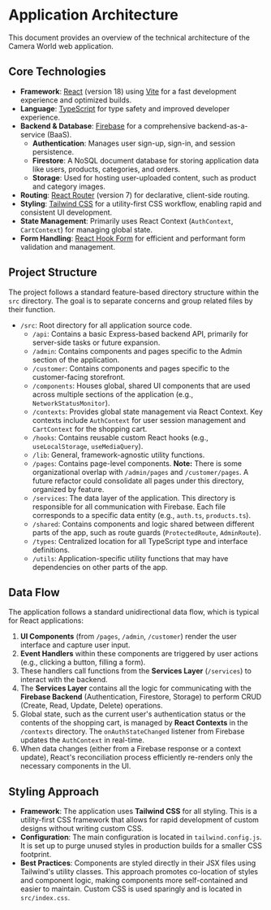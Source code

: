 # Application Architecture

This document provides an overview of the technical architecture of the Camera World web application.

## Core Technologies

- **Framework**: [React](https://reactjs.org/) (version 18) using [Vite](https://vitejs.dev/) for a fast development experience and optimized builds.
- **Language**: [TypeScript](https://www.typescriptlang.org/) for type safety and improved developer experience.
- **Backend & Database**: [Firebase](https://firebase.google.com/) for a comprehensive backend-as-a-service (BaaS).
    - **Authentication**: Manages user sign-up, sign-in, and session persistence.
    - **Firestore**: A NoSQL document database for storing application data like users, products, categories, and orders.
    - **Storage**: Used for hosting user-uploaded content, such as product and category images.
- **Routing**: [React Router](https://reactrouter.com/) (version 7) for declarative, client-side routing.
- **Styling**: [Tailwind CSS](https://tailwindcss.com/) for a utility-first CSS workflow, enabling rapid and consistent UI development.
- **State Management**: Primarily uses React Context (`AuthContext`, `CartContext`) for managing global state.
- **Form Handling**: [React Hook Form](https://react-hook-form.com/) for efficient and performant form validation and management.

## Project Structure

The project follows a standard feature-based directory structure within the `src` directory. The goal is to separate concerns and group related files by their function.

-   `/src`: Root directory for all application source code.
    -   `/api`: Contains a basic Express-based backend API, primarily for server-side tasks or future expansion.
    -   `/admin`: Contains components and pages specific to the Admin section of the application.
    -   `/customer`: Contains components and pages specific to the customer-facing storefront.
    -   `/components`: Houses global, shared UI components that are used across multiple sections of the application (e.g., `NetworkStatusMonitor`).
    -   `/contexts`: Provides global state management via React Context. Key contexts include `AuthContext` for user session management and `CartContext` for the shopping cart.
    -   `/hooks`: Contains reusable custom React hooks (e.g., `useLocalStorage`, `useMediaQuery`).
    -   `/lib`: General, framework-agnostic utility functions.
    -   `/pages`: Contains page-level components. **Note:** There is some organizational overlap with `/admin/pages` and `/customer/pages`. A future refactor could consolidate all pages under this directory, organized by feature.
    -   `/services`: The data layer of the application. This directory is responsible for all communication with Firebase. Each file corresponds to a specific data entity (e.g., `auth.ts`, `products.ts`).
    -   `/shared`: Contains components and logic shared between different parts of the app, such as route guards (`ProtectedRoute`, `AdminRoute`).
    -   `/types`: Centralized location for all TypeScript type and interface definitions.
    -   `/utils`: Application-specific utility functions that may have dependencies on other parts of the app.

## Data Flow

The application follows a standard unidirectional data flow, which is typical for React applications:

1.  **UI Components** (from `/pages`, `/admin`, `/customer`) render the user interface and capture user input.
2.  **Event Handlers** within these components are triggered by user actions (e.g., clicking a button, filling a form).
3.  These handlers call functions from the **Services Layer** (`/services`) to interact with the backend.
4.  The **Services Layer** contains all the logic for communicating with the **Firebase Backend** (Authentication, Firestore, Storage) to perform CRUD (Create, Read, Update, Delete) operations.
5.  Global state, such as the current user's authentication status or the contents of the shopping cart, is managed by **React Contexts** in the `/contexts` directory. The `onAuthStateChanged` listener from Firebase updates the `AuthContext` in real-time.
6.  When data changes (either from a Firebase response or a context update), React's reconciliation process efficiently re-renders only the necessary components in the UI.

## Styling Approach

-   **Framework**: The application uses **Tailwind CSS** for all styling. This is a utility-first CSS framework that allows for rapid development of custom designs without writing custom CSS.
-   **Configuration**: The main configuration is located in `tailwind.config.js`. It is set up to purge unused styles in production builds for a smaller CSS footprint.
-   **Best Practices**: Components are styled directly in their JSX files using Tailwind's utility classes. This approach promotes co-location of styles and component logic, making components more self-contained and easier to maintain. Custom CSS is used sparingly and is located in `src/index.css`.
